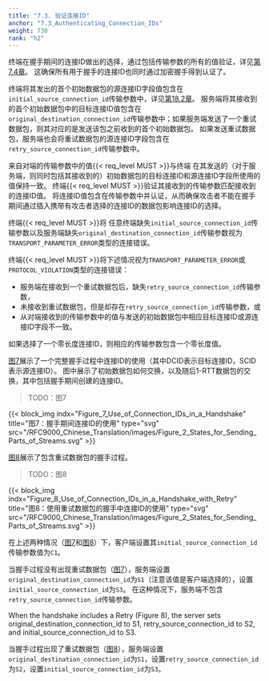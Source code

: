 ```yaml
---
title: "7.3. 验证连接ID"
anchor: "7.3_Authenticating_Connection_IDs"
weight: 730
rank: "h2"
---
```


终端在握手期间的连接ID做出的选择，通过包括传输参数的所有的值验证，详见[第7.4章]()。
这确保所有用于握手的连接ID也同时通过加密握手得到认证了。

终端将其发出的首个初始数据包的源连接ID字段值包含在`initial_source_connection_id`传输参数中，详见[第18.2章]()。
服务端将其接收到的首个初始数据包中的目标连接ID值包含在`original_destination_connection_id`传输参数中；如果服务端发送了一个重试数据包，则其对应的是发送该包之前收到的首个初始数据包。
如果发送重试数据包，服务端也会将重试数据包的源连接ID字段包含在`retry_source_connection_id`传输参数中。


来自对端的传输参数中的值{{< req_level MUST >}}与终端
在其发送的（对于服务端，则同时包括其接收到的）初始数据包的目标连接ID和源连接ID字段所使用的值保持一致。
终端{{< req_level MUST >}}验证其接收到的传输参数匹配接收到的连接ID值。
将连接ID值包含在传输参数中并认证，从而确保攻击者不能在握手期间通过插入携带有攻击者选择的连接ID的数据包影响连接ID的选择。

终端{{< req_level MUST >}}将
任意终端缺失`initial_source_connection_id`传输参数以及服务端缺失`original_destination_connection_id`传输参数视为`TRANSPORT_PARAMETER_ERROR`类型的连接错误。

终端{{< req_level MUST >}}将下述情况视为`TRANSPORT_PARAMETER_ERROR`或`PROTOCOL_VIOLATION`类型的连接错误：
- 服务端在接收到一个重试数据包后，缺失`retry_source_connection_id`传输参数，
- 未接收到重试数据包，但是却存在`retry_source_connection_id`传输参数，或
- 从对端接收到的传输参数中的值与发送的初始数据包中相应目标连接ID或源连接ID字段不一致。

如果选择了一个零长度连接ID，则相应的传输参数包含一个零长度值。

[图7]()展示了一个完整握手过程中连接ID的使用（其中DCID表示目标连接ID，SCID表示源连接ID）。
图中展示了初始数据包如何交换，以及随后1-RTT数据包的交换，其中包括握手期间创建的连接ID。

> TODO：图7

{{< block_img
indx="Figure_7_Use_of_Connection_IDs_in_a_Handshake"
title="图7：握手期间连接ID的使用"
type="svg"
src="/RFC9000_Chinese_Translation/images/Figure_2_States_for_Sending_Parts_of_Streams.svg" >}}

[图8]()展示了包含重试数据包的握手过程。

> TODO：图8

{{< block_img
indx="Figure_8_Use_of_Connection_IDs_in_a_Handshake_with_Retry"
title="图8：使用重试数据包的握手中连接ID的使用"
type="svg"
src="/RFC9000_Chinese_Translation/images/Figure_2_States_for_Sending_Parts_of_Streams.svg" >}}

在上述两种情况（[图7]()和[图8]()）下，客户端设置其`initial_source_connection_id`传输参数值为`C1`。

当握手过程没有出现重试数据包（[图7]()），服务端设置`original_destination_connection_id`为`S1`（注意该值是客户端选择的），设置`initial_source_connection_id`为`S3`。
在这种情况下，服务端不包含`retry_source_connection_id`传输参数。

When the handshake includes a Retry (Figure 8), the server sets original_destination_connection_id to S1, retry_source_connection_id to S2, and initial_source_connection_id to S3.

当握手过程出现了重试数据包（[图8]()），服务端设置`original_destination_connection_id`为`S1`，设置`retry_source_connection_id`为`S2`，设置`initial_source_connection_id`为`S3`。
